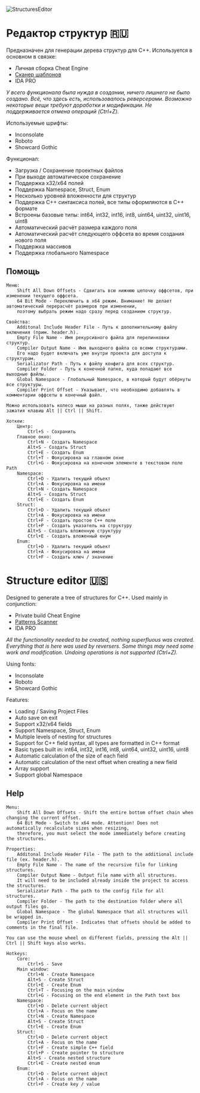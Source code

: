 ![StructuresEditor](https://user-images.githubusercontent.com/89551246/132848082-eb4a2525-2243-4eb2-8e1a-36ea7c73daac.jpg)

# Редактор структур :ru:
Предназначен для генерации дерева структур для C++. Используется в основном в связке:
- Личная сборка Cheat Engine
- [Сканер шаблонов](https://github.com/Boltorez1488/PatternsScanner)
- IDA PRO

*У всего функционала была нужда в создании, ничего лишнего не было создано. Всё, что здесь есть, использовалось реверсерами. Возможно некоторые вещи требуют доработки и модификации. Не поддерживается отмена операций (Ctrl+Z).*

Используемые шрифты:
- Inconsolate
- Roboto
- Showcard Gothic

Функционал:
- Загрузка / Сохранение проектных файлов
- При выходе автоматическое сохранение
- Поддержка x32/x64 полей
- Поддержка Namespace, Struct, Enum
- Несколько уровней вложенности для структур
- Поддержка C++ синтаксиса полей, все типы оформляются в C++ формате
- Встроены базовые типы: int64, int32, int16, int8, uint64, uint32, uint16, uint8
- Автоматический расчёт размера каждого поля
- Автоматический расчёт следующего оффсета во время создания нового поля
- Поддержка массивов
- Поддержка глобального Namespace

## Помощь
```
Меню:
    Shift All Down Offsets - Сдвигать всю нижнюю цепочку оффсетов, при изменении текущего оффсета.
    64 Bit Mode - Переключить в x64 режим. Внимание! Не делает автоматический перерасчёт размеров при изменении,
    поэтому выбрать режим надо сразу перед созданием структур.

Свойства:
    Additonal Include Header File - Путь к дополнительному файлу включения (прим. header.h).
    Empty File Name - Имя рекурсивного файла для перелинковки структур.
    Compiler Output Name - Имя выходного файла со всеми структурами.
    Его надо будет включать уже внутри проекта для доступа к структурам.
    Serializator Path - Путь к файлу конфига для всех структур.
    Compiler Folder - Путь к конечной папке, куда попадают все выходные файлы.
    Global Namespace - Глобальный Namespace, в который будут обёрнуты все структуры.
    Compiler Print Offset - Указывает, что необходимо добавлять в комментарии оффсеты в конечный файл.

Можно использовать колесо мыши на разных полях, также действуют зажатия клавиш Alt || Ctrl || Shift.

Хоткеи:
    Центр:
        Ctrl+S - Сохранить
    Главное окно:
        Ctrl+N - Создать Namespace
        Alt+S - Создать Struct
        Ctrl+E - Создать Enum
        Ctrl+T - Фокусировка на главном окне
        Ctrl+G - Фокусировка на конечном элементе в текстовом поле Path
    Namespace:
        Ctrl+D - Удалить текущий объект
        Ctrl+A - Фокусировка на имени
        Ctrl+N - Создать Namespace
        Alt+S - Создать Struct
        Ctrl+E - Создать Enum
    Struct:
        Ctrl+D - Удалить текущий объект
        Ctrl+A - Фокусировка на имени
        Ctrl+F - Создать простое C++ поле
        Ctrl+P - Создать указатель на структуру
        Alt+S - Создать вложенную структуру
        Ctrl+E - Создать вложенный енум
    Enum:
        Ctrl+D - Удалить текущий объект
        Ctrl+A - Фокусировка на имени
        Ctrl+F - Создать ключ / значение
```

# Structure editor :us:
Designed to generate a tree of structures for C++. Used mainly in conjunction:
- Private build Cheat Engine
- [Patterns Scanner](https://github.com/Boltorez1488/PatternsScanner)
- IDA PRO

*All the functionality needed to be created, nothing superfluous was created. Everything that is here was used by reversers. Some things may need some work and modification. Undoing operations is not supported (Ctrl+Z).*

Using fonts:
- Inconsolate
- Roboto
- Showcard Gothic

Features:
- Loading / Saving Project Files
- Auto save on exit
- Support x32/x64 fields
- Support Namespace, Struct, Enum
- Multiple levels of nesting for structures
- Support for C++ field syntax, all types are formatted in C++ format
- Basic types built in: int64, int32, int16, int8, uint64, uint32, uint16, uint8
- Automatic calculation of the size of each field
- Automatic calculation of the next offset when creating a new field
- Array support
- Support global Namespace

## Help
```
Menu:
    Shift All Down Offsets - Shift the entire bottom offset chain when changing the current offset.
    64 Bit Mode - Switch to x64 mode. Attention! Does not automatically recalculate sizes when resizing,
    therefore, you must select the mode immediately before creating the structures.

Properties:
    Additonal Include Header File - The path to the additional include file (ex. header.h).
    Empty File Name - The name of the recursive file for linking structures.
    Compiler Output Name - Output file name with all structures.
    It will need to be included already inside the project to access the structures.
    Serializator Path - The path to the config file for all structures.
    Compiler Folder - The path to the destination folder where all output files go.
    Global Namespace - The global Namespace that all structures will be wrapped in.
    Compiler Print Offset - Indicates that offsets should be added to comments in the final file.

You can use the mouse wheel on different fields, pressing the Alt || Ctrl || Shift keys also works.

Hotkeys:
    Core:
        Ctrl+S - Save
    Main window:
        Ctrl+N - Create Namespace
        Alt+S - Create Struct
        Ctrl+E - Create Enum
        Ctrl+T - Focusing on the main window
        Ctrl+G - Focusing on the end element in the Path text box
    Namespace:
        Ctrl+D - Delete current object
        Ctrl+A - Focus on the name
        Ctrl+N - Create Namespace
        Alt+S - Create Struct
        Ctrl+E - Create Enum
    Struct:
        Ctrl+D - Delete current object
        Ctrl+A - Focus on the name
        Ctrl+F - Create simple C++ field
        Ctrl+P - Create pointer to structure
        Alt+S - Create nested structure
        Ctrl+E - Create nested enum
    Enum:
        Ctrl+D - Delete current object
        Ctrl+A - Focus on the name
        Ctrl+F - Create key / value
```
